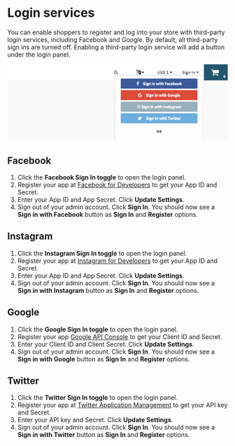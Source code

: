 # Login services

You can enable shoppers to register and log into your store with third-party login services, including Facebook and Google. By default, all third-party sign ins are turned off. Enabling a third-party login service will add a button under the login panel.

![Adding third-party login services to Reaction](/assets/admin-login-services.png)

## Facebook

1. Click the **Facebook Sign In toggle** to open the login panel.
2. Register your app at [Facebook for Developers](https://developers.facebook.com/apps) to get your App ID and Secret.
3. Enter your App ID and App Secret. Click **Update Settings**.
4. Sign out of your admin account. Click **Sign In**. You should now see a **Sign in with Facebook** button as **Sign In** and **Register** options.

## Instagram

1. Click the **Instagram Sign In toggle** to open the login panel.
2. Register your app at [Instagram for Developers](https://www.instagram.com/developer/) to get your App ID and Secret.
3. Enter your App ID and App Secret. Click **Update Settings**.
4. Sign out of your admin account. Click **Sign In**. You should now see a **Sign in with Instagram** button as **Sign In** and **Register** options.

## Google

1. Click the **Google Sign In toggle** to open the login panel.
2. Register your app [Google API Console](https://console.developers.google.com/projectselector/apis/library?pli=1) to get your Client ID and Secret.
3. Enter your Client ID and Client Secret. Click **Update Settings**.
4. Sign out of your admin account. Click **Sign In**. You should now see a **Sign in with Google** button as **Sign In** and **Register** options.


## Twitter

1. Click the **Twitter Sign In toggle** to open the login panel.
2. Register your app at [Twitter Application Management](https://apps.twitter.com/) to get your API key and Secret.
3. Enter your API key and Secret. Click **Update Settings**.
4. Sign out of your admin account. Click **Sign In**. You should now see a **Sign in with Twitter** button as **Sign In** and **Register** options.
